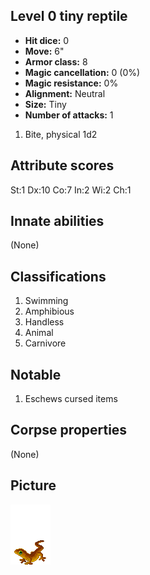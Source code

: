 ## Level 0 tiny reptile

- **Hit dice:** 0
- **Move:** 6"
- **Armor class:** 8
- **Magic cancellation:** 0 (0%)
- **Magic resistance:** 0%
- **Alignment:** Neutral
- **Size:** Tiny
- **Number of attacks:** 1
1. Bite, physical 1d2

## Attribute scores

St:1 Dx:10 Co:7 In:2 Wi:2 Ch:1

## Innate abilities

(None)

## Classifications

1. Swimming
2. Amphibious
3. Handless
4. Animal
5. Carnivore

## Notable

1. Eschews cursed items

## Corpse properties

(None)

## Picture

![Newt](https://github.com/hyvanmielenpelit/GnollHackTileSet/blob/main/Monsters/newt/newt.png?raw=true)
